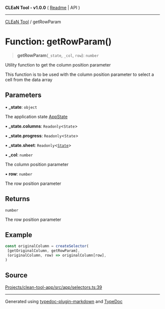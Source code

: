 **CLEaN Tool - v1.0.0** ( [Readme](../README.md) \| API )

***

[CLEaN Tool](../exports.md) / getRowParam

# Function: getRowParam()

> **getRowParam**(`_state`, `_col`, `row`): `number`

Utility function to get the column position parameter

This function is to be used with the column position parameter to select a cell from the data array

## Parameters

▪ **\_state**: `object`

The application state [AppState](../type-aliases/AppState.md)

▪ **\_state.columns**: `Readonly`\<`State`\>

▪ **\_state.progress**: `Readonly`\<`State`\>

▪ **\_state.sheet**: `Readonly`\<[`State`](../interfaces/State.md)\>

▪ **\_col**: `number`

The column position parameter

▪ **row**: `number`

The row position parameter

## Returns

`number`

The row position parameter

## Example

```ts
const originalColumn = createSelector(
 [getOriginalColumn, getRowParam],
 (originalColumn, row) => originalColumn[row],
)
```

## Source

[Projects/clean-tool-app/src/app/selectors.ts:39](https://github.com/yuckyh/clean-tool-app/)

***

Generated using [typedoc-plugin-markdown](https://www.npmjs.com/package/typedoc-plugin-markdown) and [TypeDoc](https://typedoc.org/)
